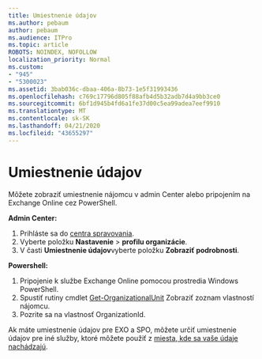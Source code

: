 ```yaml
---
title: Umiestnenie údajov
ms.author: pebaum
author: pebaum
ms.audience: ITPro
ms.topic: article
ROBOTS: NOINDEX, NOFOLLOW
localization_priority: Normal
ms.custom:
- "945"
- "5300023"
ms.assetid: 3bab036c-dbaa-406a-8b73-1e5f31993436
ms.openlocfilehash: c769c17796d805f88afb4d5b32adb7d4a9bb3ce0
ms.sourcegitcommit: 6bf1d945b4fd6a1fe37d00c5ea99adea7eef9910
ms.translationtype: MT
ms.contentlocale: sk-SK
ms.lasthandoff: 04/21/2020
ms.locfileid: "43655297"
---
```

# <a name="data-location"></a>Umiestnenie údajov

Môžete zobraziť umiestnenie nájomcu v admin Center alebo pripojením na Exchange Online cez PowerShell.


**Admin Center:**
1. Prihláste sa do [centra spravovania](https://admin.microsoft.com/Adminportal/Home).
2. Vyberte položku **Nastavenie** > **profilu organizácie**.
3. V časti **Umiestnenie údajov**vyberte položku **Zobraziť podrobnosti**.


**Powershell:**
1. Pripojenie k službe Exchange Online pomocou prostredia Windows PowerShell.
2. Spustiť rutiny cmdlet [Get-OrganizationalUnit](https://docs.microsoft.com/powershell/module/exchange/active-directory/get-organizationalunit) Zobraziť zoznam vlastností nájomcu. 
3. Pozrite sa na vlastnosť OrganizationId.

Ak máte umiestnenie údajov pre EXO a SPO, môžete určiť umiestnenie údajov pre iné služby, ktoré môžete použiť z [miesta, kde sa vaše údaje nachádzajú](https://products.office.com/where-is-your-data-located).